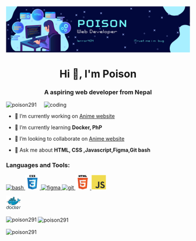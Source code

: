 ![logo](https://github.com/poison291/poison291/blob/main/Blue%20Illustration%20Personal%20LinkedIn%20Banner.png)
<h1 align="center">Hi 👋, I'm Poison</h1>
<h3 align="center">A aspiring web developer from Nepal</h3>

<img align="right" alt="coding" width="400" src="https://media1.giphy.com/media/2IudUHdI075HL02Pkk/200w.gif?cid=6c09b952wh8365fccfaxxdjd5kfncn660lhdewobbr28hf1i&ep=v1_gifs_search&rid=200w.gif&ct=g">

<p align="left"> <img src="https://komarev.com/ghpvc/?username=poison291&label=Profile%20views&color=0e75b6&style=flat" alt="poison291" /> </p>

- 🔭 I’m currently working on [Anime website](https://github.com/poison291/Anime-website.git)

- 🌱 I’m currently learning **Docker, PhP**

- 👯 I’m looking to collaborate on [Anime website](https://github.com/poison291/Anime-website.git)

- 💬 Ask me about **HTML, CSS ,Javascript,Figma,Git bash**

<h3 align="left">Languages and Tools:</h3>
<p align="left"> <a href="https://www.gnu.org/software/bash/" target="_blank" rel="noreferrer"> <img src="https://www.vectorlogo.zone/logos/gnu_bash/gnu_bash-icon.svg" alt="bash" width="40" height="40"/> </a> <a href="https://www.w3schools.com/css/" target="_blank" rel="noreferrer"> <img src="https://raw.githubusercontent.com/devicons/devicon/master/icons/css3/css3-original-wordmark.svg" alt="css3" width="40" height="40"/> </a> <a href="https://www.figma.com/" target="_blank" rel="noreferrer"> <img src="https://www.vectorlogo.zone/logos/figma/figma-icon.svg" alt="figma" width="40" height="40"/> </a> <a href="https://git-scm.com/" target="_blank" rel="noreferrer"> <img src="https://www.vectorlogo.zone/logos/git-scm/git-scm-icon.svg" alt="git" width="40" height="40"/> </a> <a href="https://www.w3.org/html/" target="_blank" rel="noreferrer"> <img src="https://raw.githubusercontent.com/devicons/devicon/master/icons/html5/html5-original-wordmark.svg" alt="html5" width="40" height="40"/> </a> <a href="https://developer.mozilla.org/en-US/docs/Web/JavaScript" target="_blank" rel="noreferrer"> <img src="https://raw.githubusercontent.com/devicons/devicon/master/icons/javascript/javascript-original.svg" alt="javascript" width="40" height="40"/> </a> </p>
<p align="left"> <a href="https://www.docker.com/" target="_blank" rel="noreferrer"> <img src="https://raw.githubusercontent.com/devicons/devicon/master/icons/docker/docker-original-wordmark.svg" alt="docker" width="40" height="40"/> </a> </p>


<p><img align="left" src="https://github-readme-stats.vercel.app/api/top-langs?username=poison291&show_icons=true&locale=en&layout=compact" alt="poison291" /></p>

<p>&nbsp;<img align="center" src="https://github-readme-stats.vercel.app/api?username=poison291&show_icons=true&locale=en" alt="poison291" /></p>

<p><img align="center" src="https://github-readme-streak-stats.herokuapp.com/?user=poison291&" alt="poison291" /></p>
